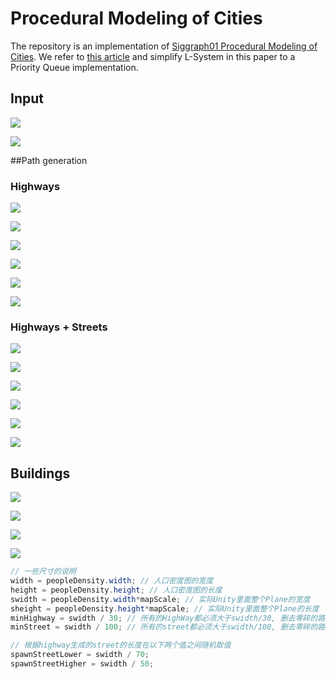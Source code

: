 # Procedural Modeling of Cities

The repository is an implementation of [Siggraph01 Procedural Modeling of Cities](https://cgl.ethz.ch/Downloads/Publications/Papers/2001/p_Par01.pdf). We refer to [this article](http://nothings.org/gamedev/l_systems.html) and simplify L-System in this paper to a Priority Queue implementation.

## Input

![](./READMEimg/SF.jpeg)

![](./READMEimg/LA.jpeg)

##Path generation

### Highways

![](./READMEimg/SFhw1.png)

![](./READMEimg/SFhw2.png)

![](./READMEimg/SFhw3.png)

![](./READMEimg/LAhw1.png)

![](./READMEimg/LAhw2.png)

![](./READMEimg/LAhw3.png)

### Highways + Streets

![](./READMEimg/SFhs1.png)

![](./READMEimg/SFhs2.png)

![](./READMEimg/SFhs3.png)

![](./READMEimg/LAhs1.png)

![](./READMEimg/LAhs2.png)

![](./READMEimg/LAhs3.png)

## Buildings

![](./READMEimg/b1.png)

![](./READMEimg/b3.png)

![](./READMEimg/b4.png)

![](./READMEimg/b5.png)

```C#
// 一些尺寸的说明
width = peopleDensity.width; // 人口密度图的宽度
height = peopleDensity.height; // 人口密度图的长度
swidth = peopleDensity.width*mapScale; // 实际Unity里面整个Plane的宽度
sheight = peopleDensity.height*mapScale; // 实际Unity里面整个Plane的长度
minHighway = swidth / 30; // 所有的HighWay都必须大于swidth/30, 删去零碎的路径
minStreet = swidth / 100; // 所有的street都必须大于swidth/100, 删去零碎的路径

// 根据highway生成的street的长度在以下两个值之间随机取值
spawnStreetLower = swidth / 70;
spawnStreetHigher = swidth / 50;
```

